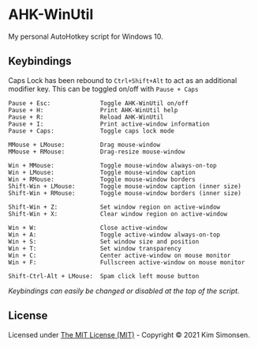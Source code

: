 # AHK-WinUtil
My personal AutoHotkey script for Windows 10.

## Keybindings
Caps Lock has been rebound to `Ctrl+Shift+Alt` to act as an additional modifier key. This can be toggled on/off with `Pause + Caps`

```text
Pause + Esc:              Toggle AHK-WinUtil on/off
Pause + H:                Print AHK-WinUtil help
Pause + R:                Reload AHK-WinUtil
Pause + I:                Print active-window information
Pause + Caps:             Toggle caps lock mode

MMouse + LMouse:          Drag mouse-window
MMouse + RMouse:          Drag-resize mouse-window

Win + MMouse:             Toggle mouse-window always-on-top
Win + LMouse:             Toggle mouse-window caption
Win + RMouse:             Toggle mouse-window borders
Shift-Win + LMouse:       Toggle mouse-window caption (inner size)
Shift-Win + RMouse:       Toggle mouse-window borders (inner size)

Shift-Win + Z:            Set window region on active-window
Shift-Win + X:            Clear window region on active-window

Win + W:                  Close active-window
Win + A:                  Toggle active-window always-on-top
Win + S:                  Set window size and position
Win + T:                  Set window transparency
Win + C:                  Center active-window on mouse monitor
Win + F:                  Fullscreen active-window on mouse monitor

Shift-Ctrl-Alt + LMouse:  Spam click left mouse button
```

_Keybindings can easily be changed or disabled at the top of the script._

## License
Licensed under [The MIT License (MIT)](https://opensource.org/licenses/MIT) - Copyright &copy; 2021 Kim Simonsen.
